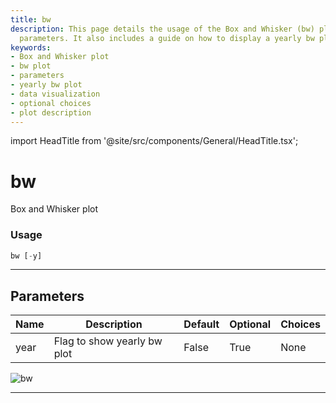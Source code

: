 ```yaml
---
title: bw
description: This page details the usage of the Box and Whisker (bw) plot with its
  parameters. It also includes a guide on how to display a yearly bw plot.
keywords:
- Box and Whisker plot
- bw plot
- parameters
- yearly bw plot
- data visualization
- optional choices
- plot description
---
```


import HeadTitle from '@site/src/components/General/HeadTitle.tsx';

<HeadTitle title="bw - Qa - Crypto - Reference | OpenBB Terminal Docs" />

# bw

Box and Whisker plot

### Usage

```python
bw [-y]
```

---

## Parameters

| Name | Description | Default | Optional | Choices |
| ---- | ----------- | ------- | -------- | ------- |
| year | Flag to show yearly bw plot | False | True | None |

![bw](https://user-images.githubusercontent.com/46355364/154305545-0f99fe4b-07e1-4714-8762-da3569023578.png)

---
